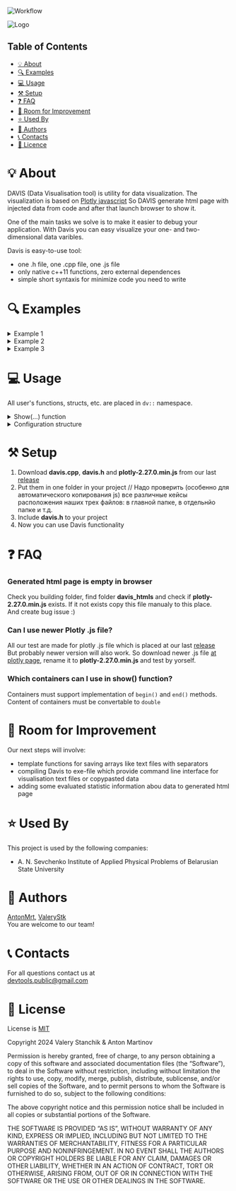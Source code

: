 ![Workflow](https://github.com/valvals/devtools/actions/workflows/cmake-multi-platform.yml/badge.svg?branch=main)

![Logo](https://github.com/valvals/devtools/assets/104432560/27f28dde-27bc-47f6-8696-f80fb7b4661b)

## Table of Contents

* [💡 About](#-about)
* [🔍 Examples](#-examples)
* [💻 Usage](#-usage)
* [⚒️ Setup](#-setup)
* [❓ FAQ](#-faq)
* [🚀 Room for Improvement](#-room-for-improvement)
* [⭐ Used By](#-used-by)
* [🐝 Authors](#-authors)
* [📞 Contacts](#-contacts)
* [📝 Licence](#-license)



# 💡 About
DAVIS (Data Visualisation tool) is utility for data visualization. The visualization is based on [Plotly javascript](https://plotly.com/) So DAVIS generate html page with injected data from code and after that launch browser to show it.

One of the main tasks we solve is to make it easier to debug your application. With Davis you can easy visualize your one- and two-dimensional data varibles.

Davis is easy-to-use tool:
* one .h file, one .cpp file, one .js file
* only native c++11 functions, zero external dependences
* simple short syntaxis for minimize code you need to write 

# 🔍 Examples

<details>
<summary>Example 1</summary>

```cpp
#include "davis.h"

// vals - is user's 2d array
int rows = 20;
int cols = 20;
int** vals = new int* [rows];
  for (int i = 0; i < rows; ++i) {
    vals[i] = new int[cols];
    for (int j = 0; j < cols; ++j) {
      vals[i][j] = i * cols + j;
    }
}
dv::show(vals, rows, cols);  // pass varible and dimensions of 2d array  
```
![2d](https://github.com/valvals/devtools/assets/104432560/16832af7-d8c4-4af9-b4b1-60b0d6027478)
</details>

<details>
<summary>Example 2</summary>

```cpp
#include "davis.h"

//it possible and std::list<std::vector<double>> values = ...
//                std::vector<std::list<double>> values = ...
std::vector<std::vector<double>> values = {{30.3, 40, 98, 76} 
                                         , {99, 45, 20, 1}
                                         , {5, 56, 93, 25}
                                         , {45, 23, 90, 2}};
 auto config = dv::Config();
 config.typeVisual = dv::VISUALTYPE_SURFACE;              // select surface visual mode           
 config.surf.colorSc = dv::COLORSCALE_THERMAL;                   // change colorscale
 bool result = dv::show(values, "testSurfacePage", config);      // pass 2d data, html page name, configuration structure
```
![surf](https://github.com/valvals/devtools/assets/104432560/8d1c5488-049f-4471-9e58-1e97b59c03e7)
</details>

<details>
  <summary> Example 3 </summary>
  
  ```cpp
  #include "davis.h"
  
  int vals[] = {2, 6, 4, -34, 56, 33, 2, 15};
  auto config = dv::Config();
  config.heatmap.title = "Custom title";            // change default settings to custom for heatmap
  config.heatmap.xLabel = "Custom xLabel";          // change default settings to custom for heatmap
  config.heatmap.yLabel = "Custom yLabel";          // change default settings to custom for heatmap
  bool result = dv::show(vals, sizeof(vals) / sizeof(vals[0]), "htmlPageName", config);
  ```
  ![chart](https://github.com/valvals/devtools/assets/104432560/43903324-f49c-42f3-9ef1-3cb7e95a786d)
</details>

# 💻 Usage
All user's functions, structs, etc. are placed in `dv::` namespace.

<details>
    <summary>Show(...) function</summary>

## Show(...) function
There is one template overload function for visualization different types of data:

```cpp
template <typename T>
dv::show(...)
```

First arguments of `dv::show(...)` could be either pointer to array:
| Arguments  | Description  |
| ------------ | ------------ |
|  ` T** data, uint64_t arrRows, uint64_t arrCols`      |   2d array with arrRows × arrCols size. Data placed inside array of arrays |
|  ` const T* data, uint64_t arrRows, uint64_t arrCols` |   2d array with arrRows × arrCols size.  Data placed inside pseudo 2d array (element access [i*arrCols + j])  |
|  ` const T* data, uint64_t count`                     |   1d array. Data placed inside array  |

or container:
| Arguments  | Description  |
| ------------ | ------------ |
|  ` C const& container_of_containers `         |   2d array. Data placed inside container of containers. Containers can be std::vector, std::list, etc. Content of containers must be convertable to `double`                        |
|  ` C const& container`                        |   1d array. Data placed inside container. Сontainer requirements are the same                            |


Two last arguments of `dv::show(...)` are also the same: `const std::string& htmlPageName` and `const dv::Config& configuration`. Theese arguments have default values.
* `htmlPageName` - name of html page will be generated
* `configuration` - configuration structure with custom settings

</br>

```cpp
using std::vector;
using std::string;

//! 2-dimensional array
template <typename T>
bool show(T** data, uint64_t arrRows, uint64_t arrCols,
          const string& htmlPageName = dvs::kAppName, const Config& configuration = Config());

//! 1-dimensional array that simulates a 2-dimensional one (element access [i*cols+j])
template <typename T>
bool show(const T* data, uint64_t arrRows, uint64_t arrCols,
          const string& htmlPageName = dvs::kAppName, const Config& configuration = Config());

//! 1-dimensional array
template <typename T>
bool show(const T* data, uint64_t count, const string& htmlPageName = dvs::kAppName, const Config& configuration = Config());

//! 1-dimensional container
template<typename C,    //https://devblogs.microsoft.com/oldnewthing/20190619-00/?p=102599
         typename T = std::decay_t<decltype(*begin(std::declval<C>()))>,
         typename = std::enable_if_t<std::is_convertible_v<T, double>> >
bool show(C const& container, const string& htmlPageName = dvs::kAppName, const Config& configuration = Config());

//! 2-dimensional container
template<typename C,
         typename T = std::decay_t<decltype(*begin(std::declval<C>()))>,
         typename E = std::decay_t<decltype(*begin(std::declval<T>()))>,
         typename = std::enable_if_t<std::is_convertible_v<E, double>> >
bool show(C const& container_of_containers, const string& htmlPageName = dvs::kAppName, const Config& configuration = Config());
```
</details>

<details>
    <summary>Configuration structure</summary>
  
## Configuration structure
Data vizuailisation can be tunned with using custom configuration `dv::Config`. 
Configuration storred 3 structures and 1 enumeration.

1. Create `dv::Config` object;

2. Change it's type (or not, so it will be `VISUALTYPE_AUTO`) 
  ```cpp
enum config_visualizationTypes {
  VISUALTYPE_AUTO, //if user not forces some specific type it will be recognized by context
  VISUALTYPE_CHART,
  VISUALTYPE_HEATMAP,
  VISUALTYPE_SURFACE
};
```

3. Change fields of neaded visualisation type

| Name of structure | Description  |
| ------------ | ------------ |
|chart       |for chart settings|
|heatmap     |for heatmap settings |
|surf        |for surface settings|

Settings fields can be
* `title` - title at top of image
* `xLabel` - title of X axis
* `yLabel` - title of Y axis
* `zLabel` - title of Z axis
* `colorScale` - type of colorscale from enum `config_colorscales`

4. Pass it to `dv::show(...)`;
</details>




# ⚒️ Setup
1. Download **davis.cpp**, **davis.h** and **plotly-2.27.0.min.js** from our last [release](https://github.com/valvals/devtools/releases)
2. Put them in one folder in your project // Надо проверить (особенно для автоматического копирования js) все различные кейсы расположения наших трех файлов: в главной папке, в отдельнйо папке и т.д.
3. Include **davis.h** to your project
4. Now you can use Davis functionality 

# ❓ FAQ
### Generated html page is empty in browser
Check you building folder, find folder **davis_htmls** and check if **plotly-2.27.0.min.js** exists.
If it not exists copy this file manualy to this place.<br>
And create bug issue :)

### Can I use  newer Plotly .js file?
All our test are made for plotly .js file which is placed at our last [release](https://github.com/valvals/devtools/releases) <br>
But probably newer version will also work. So download newer .js file [at plotly page](https://plotly.com/javascript/), rename it to **plotly-2.27.0.min.js** and test by yorself.

### Which containers can I use in show() function?
Containers must support implementation of `begin()` and `end()` methods. Content of containers must be convertable to `double`


# 🚀 Room for Improvement
Our next steps will involve:
* template functions for saving arrays like text files with separators
* compiling Davis to exe-file which provide command line interface for visualisation text files or copypasted data
* adding some evaluated statistic information abou data to generated html page

# ⭐ Used By
This project is used by the following companies:
- A. N. Sevchenko  Institute  of  Applied  Physical Problems of Belarusian State University
 
# 🐝 Authors
[AntonMrt](https://www.github.com/AntonMrt), [ValeryStk](https://www.github.com/ValeryStk)\
You are welcome to our team! 

# 📞 Contacts
For all questions contact us at <br>
devtools.public@gmail.com

# 📝 License
License is [MIT](https://opensource.org/license/mit)

Copyright 2024 Valery Stanchik & Anton Martinov

Permission is hereby granted, free of charge, to any person obtaining a copy of this software and associated documentation files (the “Software”), to deal in the Software without restriction, including without limitation the rights to use, copy, modify, merge, publish, distribute, sublicense, and/or sell copies of the Software, and to permit persons to whom the Software is furnished to do so, subject to the following conditions:

The above copyright notice and this permission notice shall be included in all copies or substantial portions of the Software.

THE SOFTWARE IS PROVIDED “AS IS”, WITHOUT WARRANTY OF ANY KIND, EXPRESS OR IMPLIED, INCLUDING BUT NOT LIMITED TO THE WARRANTIES OF MERCHANTABILITY, FITNESS FOR A PARTICULAR PURPOSE AND NONINFRINGEMENT. IN NO EVENT SHALL THE AUTHORS OR COPYRIGHT HOLDERS BE LIABLE FOR ANY CLAIM, DAMAGES OR OTHER LIABILITY, WHETHER IN AN ACTION OF CONTRACT, TORT OR OTHERWISE, ARISING FROM, OUT OF OR IN CONNECTION WITH THE SOFTWARE OR THE USE OR OTHER DEALINGS IN THE SOFTWARE.
